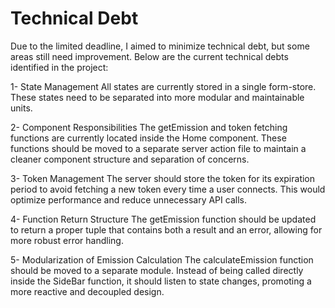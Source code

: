 # Technical Debt
Due to the limited deadline, I aimed to minimize technical debt, but some areas still need improvement. Below are the current technical debts identified in the project:

1- State Management
  All states are currently stored in a single form-store. These states need to be separated into more modular and maintainable units.

2- Component Responsibilities
  The getEmission and token fetching functions are currently located inside the Home component. These functions should be moved to a separate server action file to maintain a cleaner component structure and separation of concerns.

3- Token Management
  The server should store the token for its expiration period to avoid fetching a new token every time a user connects. This would optimize performance and reduce unnecessary API calls.

4- Function Return Structure
  The getEmission function should be updated to return a proper tuple that contains both a result and an error, allowing for more robust error handling.

5- Modularization of Emission Calculation
  The calculateEmission function should be moved to a separate module. Instead of being called directly inside the SideBar function, it should listen to state changes, promoting a more reactive and decoupled design.
